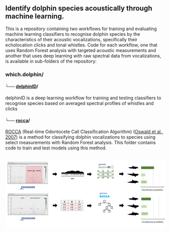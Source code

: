 ## Identify dolphin species acoustically through machine learning.

This is a repository containing two workflows for training and evaluating machine learning classifiers to recognise dolphin species by the characteristics of their acoustic vocalizations, specifically their echolocation clicks and  tonal whistles. Code for each workflow, one that uses Random Forest analysis with targeted acoustic measurements and another that uses deep learning with raw spectral data from vocalizations, is available in sub-folders of the repository:

### which.dolphin/

#### └── [delphinID](https://github.com/tristankleyn/which.dolphin/tree/main/delphinID)/

delphinID is a deep learning workflow for training and testing classifiers to recognise species based on averaged spectral profiles of whistles and clicks

#### └── [rocca](https://github.com/tristankleyn/which.dolphin/tree/main/rocca)/

[ROCCA](https://www.pamguard.org/downloads.php?cat_id=5) (Real-time Odontocete Call Classification Algorithm) ([Oswald et al., 2007](https://pubs.aip.org/asa/jasa/article/122/1/587/813007)) is a method for classifying dolphin vocalizations to species using select measurements with Random Forest analysis. This folder contains code to train and test models using this method.


##
![Alt text](images/methods_1.PNG)

